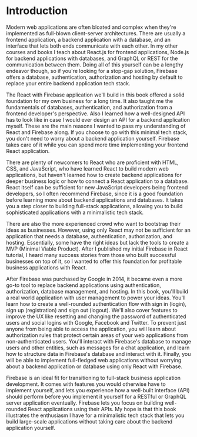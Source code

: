 # Introduction

Modern web applications are often bloated and complex when they're implemented as full-blown client-server architectures. There are usually a frontend application, a backend application with a database, and an interface that lets both ends communicate with each other. In my other courses and books I teach about React.js for frontend applications, Node.js for backend applications with databases, and GraphQL or REST for the communication between them. Doing all of this yourself can be a lengthy endeavor though, so if you're looking for a stop-gap solution, Firebase offers a database, authentication, authorization and hosting by default to replace your entire backend application tech stack.

The React with Firebase application we'll build in this book offered a solid foundation for my own business for a long time. It also taught me the fundamentals of databases, authentication, and authorization from a frontend developer's perspective. Also I learned how a well-designed API has to look like in case I would ever design an API for a backend application myself. These are the main reasons I wanted to pass my understanding of React and Firebase along. If you choose to go with this minimal tech stack, you don't need to worry about a backend application yourself. Firebase takes care of it while you can spend more time implementing your frontend React application.

There are plenty of newcomers to React who are proficient with HTML, CSS, and JavaScript, who have learned React to build modern web applications, but haven't learned how to create backend applications for deeper business logic or how to connect a React application to a database. React itself can be sufficient for new JavaScript developers being frontend developers, so I often recommend Firebase, since it is a good foundation before learning more about backend applications and databases. It takes you a step closer to building full-stack applications, allowing you to build sophisticated applications with a minimalistic tech stack.

There are also the more experienced crowd who want to bootstrap their ideas as businesses. However, using only React may not be sufficient for an application that needs a database, authentication, authorization, and hosting. Essentially, some have the right ideas but lack the tools to create a MVP (Minimal Viable Product). After I published my initial Firebase in React tutorial, I heard many success stories from those who built successful businesses on top of it, so I wanted to offer this foundation for profitable business applications with React.

After Firebase was purchased by Google in 2014, it became even a more go-to tool to replace backend applications using authentication, authorization, database management, and hosting. In this book, you'll build a real world application with user management to power your ideas. You'll learn how to create a well-rounded authentication flow with sign in (login), sign up (registration) and sign out (logout). We'll also cover features to improve the UX like resetting and changing the password of authenticated users and social logins with Google, Facebook and Twitter. To prevent just anyone from being able to access the application, you will learn about authorization rules that protect certain areas of your web applications from non-authenticated users. You'll interact with Firebase's database to manage users and other entities, such as messages for a chat application, and learn how to structure data in Firebase's database and interact with it. Finally, you will be able to implement full-fledged web applications without worrying about a backend application or database using only React with Firebase.

Firebase is an ideal fit for transitioning to full-stack business application development. It comes with features you would otherwise have to implement yourself, and lets you experience how a well-built interface (API) should perform before you implement it yourself for a RESTful or GraphQL server application eventually. Firebase lets you focus on building well-rounded React applications using their APIs. My hope is that this book illustrates the enthusiasm I have for a minimalistic tech stack that lets you build large-scale applications without taking care about the backend application yourself.